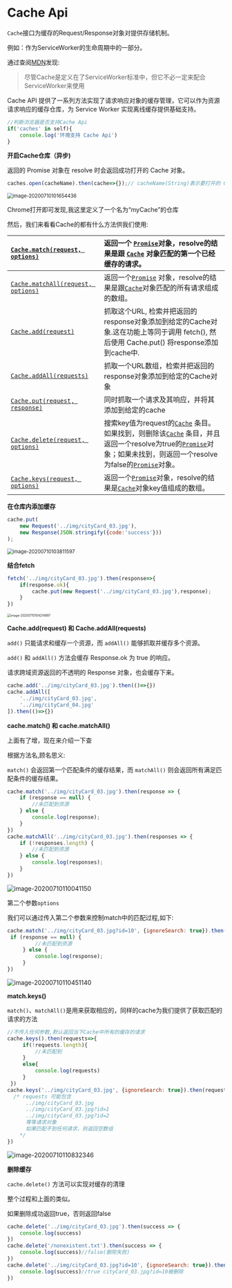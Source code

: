 # Cache Api

`Cache`接口为缓存的Request/Response对象对提供存储机制。

例如：作为ServiceWorker的生命周期中的一部分。

通过查阅[MDN](https://developer.mozilla.org/zh-CN/docs/Web/API/Cache)发现:

> 尽管Cache是定义在了ServiceWorker标准中，但它不必一定来配合ServiceWorker来使用

Cache API 提供了一系列方法实现了请求响应对象的缓存管理，它可以作为资源请求响应的缓存仓库，为 Service Worker 实现离线缓存提供基础支持。

```JavaScript
//判断浏览器是否支持Cache Api
if('caches' in self){
    console.log('环境支持 Cache Api')
}
```

**开启Cache仓库（异步)**

返回的 Promise 对象在 resolve 时会返回成功打开的 Cache 对象。

```javascript
caches.open(cacheName).then(cache=>{});// cacheName(String)表示要打开的 Cache 对象的名称。
```

<img src="C:\Users\yqm\AppData\Roaming\Typora\typora-user-images\image-20200710101654436.png" alt="image-20200710101654436" style="zoom:80%;" />

Chrome打开即可发现,我这里定义了一个名为“myCache”的仓库



然后，我们来看看Cache的都有什么方法供我们使用:

| [`Cache.match(request, options)`](https://developer.mozilla.org/zh-CN/docs/Web/API/Cache/match) | 返回一个 [`Promise`](https://developer.mozilla.org/zh-CN/docs/Web/JavaScript/Reference/Global_Objects/Promise)对象，resolve的结果是跟 [`Cache`](https://developer.mozilla.org/zh-CN/docs/Web/API/Cache) 对象匹配的第一个已经缓存的请求。 |
| :----------------------------------------------------------- | :----------------------------------------------------------- |
| [`Cache.matchAll(request, options)`](https://developer.mozilla.org/zh-CN/docs/Web/API/Cache/matchAll) | 返回一个[`Promise`](https://developer.mozilla.org/zh-CN/docs/Web/JavaScript/Reference/Global_Objects/Promise) 对象，resolve的结果是跟[`Cache`](https://developer.mozilla.org/zh-CN/docs/Web/API/Cache)对象匹配的所有请求组成的数组。 |
| [`Cache.add(request)`](https://developer.mozilla.org/zh-CN/docs/Web/API/Cache/add) | 抓取这个URL, 检索并把返回的response对象添加到给定的Cache对象.这在功能上等同于调用 fetch(), 然后使用 Cache.put() 将response添加到cache中. |
| [`Cache.addAll(requests)`](https://developer.mozilla.org/zh-CN/docs/Web/API/Cache/addAll) | 抓取一个URL数组，检索并把返回的response对象添加到给定的Cache对象 |
| [`Cache.put(request, response)`](https://developer.mozilla.org/zh-CN/docs/Web/API/Cache/put) | 同时抓取一个请求及其响应，并将其添加到给定的cache            |
| [`Cache.delete(request, options)`](https://developer.mozilla.org/zh-CN/docs/Web/API/Cache/delete) | 搜索key值为request的[`Cache`](https://developer.mozilla.org/zh-CN/docs/Web/API/Cache) 条目。如果找到，则删除该[`Cache`](https://developer.mozilla.org/zh-CN/docs/Web/API/Cache) 条目，并且返回一个resolve为true的[`Promise`](https://developer.mozilla.org/zh-CN/docs/Web/JavaScript/Reference/Global_Objects/Promise)对象；如果未找到，则返回一个resolve为false的[`Promise`](https://developer.mozilla.org/zh-CN/docs/Web/JavaScript/Reference/Global_Objects/Promise)对象。 |
| [`Cache.keys(request, options)`](https://developer.mozilla.org/zh-CN/docs/Web/API/Cache/keys) | 返回一个[`Promise`](https://developer.mozilla.org/zh-CN/docs/Web/JavaScript/Reference/Global_Objects/Promise)对象，resolve的结果是[`Cache`](https://developer.mozilla.org/zh-CN/docs/Web/API/Cache)对象key值组成的数组。 |

**在仓库内添加缓存**

```javascript
cache.put(
    new Request('../img/cityCard_03.jpg'),
    new Response(JSON.stringify({code:'success'}))
);
```



<img src="C:\Users\yqm\AppData\Roaming\Typora\typora-user-images\image-20200710103811597.png" alt="image-20200710103811597" style="zoom: 80%;" />

**结合fetch**

```javascript
fetch('../img/cityCard_03.jpg').then(response=>{
    if(response.ok){
        cache.put(new Request('../img/cityCard_03.jpg'),response);
    }
})
```



<img src="C:\Users\yqm\AppData\Roaming\Typora\typora-user-images\image-20200710104214897.png" alt="image-20200710104214897" style="zoom:50%;" />



**Cache.add(request) 和 Cache.addAll(requests)**

`add()` 只能请求和缓存一个资源，而 `addAll()` 能够抓取并缓存多个资源。

`add()` 和 `addAll()` 方法会缓存 Response.ok 为 true 的响应。

请求跨域资源返回的不透明的 Response 对象，也会缓存下来。

```javascript
cache.add('../img/cityCard_03.jpg').then(()=>{})
cache.addAll([
    '../img/cityCard_03.jpg',
    '../img/cityCard_04.jpg'
]).then(()=>{})
```



**cache.match() 和 cache.matchAll()**

上面有了增，现在来介绍一下查

根据方法名,顾名思义:

`match()` 会返回第一个匹配条件的缓存结果，而 `matchAll()` 则会返回所有满足匹配条件的缓存结果。

```javascript
cache.match('../img/cityCard_03.jpg').then(response => {
    if (response == null) {
        //未匹配到资源
    } else {
        console.log(response);
    }
})
cache.matchAll('../img/cityCard_03.jpg').then(responses => {
    if (!responses.length) {
        //未匹配到资源
    } else {
        console.log(responses);
    }
})
```

![image-20200710110041150](C:\Users\yqm\AppData\Roaming\Typora\typora-user-images\image-20200710110041150.png)

第二个参数`options`

我们可以通过传入第二个参数来控制match中的匹配过程,如下:

```javascript
cache.match('../img/cityCard_03.jpg?id=10', {ignoreSearch: true}).then(response => {
 if (response == null) {
         //未匹配到资源
     } else {
         console.log(response);
     }
})
```

![image-20200710110451140](C:\Users\yqm\AppData\Roaming\Typora\typora-user-images\image-20200710110451140.png)

**match.keys()**

`match()`、`matchAll()`是用来获取相应的，同样的cache为我们提供了获取匹配的请求的方法

```javascript
//不传入任何参数,默认返回当下Cache中所有的缓存的请求 
cache.keys().then(requests=>{
     if(!requests.length){
         //未匹配到
     }
     else{
         console.log(requests)
     }
 })
cache.keys('../img/cityCard_03.jpg', {ignoreSearch: true}).then(requests => {
  /* requests 可能包含
      ../img/cityCard_03.jpg
      ../img/cityCard_03.jpg?id=1
      ../img/cityCard_03.jpg?id=2 
      等等请求对象
      如果匹配不到任何请求，则返回空数组
	*/
})

```

![image-20200710110832346](C:\Users\yqm\AppData\Roaming\Typora\typora-user-images\image-20200710110832346.png)

**删除缓存**

`cache.delete()` 方法可以实现对缓存的清理

整个过程和上面的类似。

如果删除成功返回true，否则返回false

```javascript
cache.delete('../img/cityCard_03.jpg').then(success => {
    console.log(success)
})
cache.delete('/nonexistent.txt').then(success => {
    console.log(success)//false(删除失败)
})
cache.delete('../img/cityCard_03.jpg?id=10', {ignoreSearch: true}).then(success => {
    console.log(success)//true cityCard_03.jpg?id=10被删除
})
```

